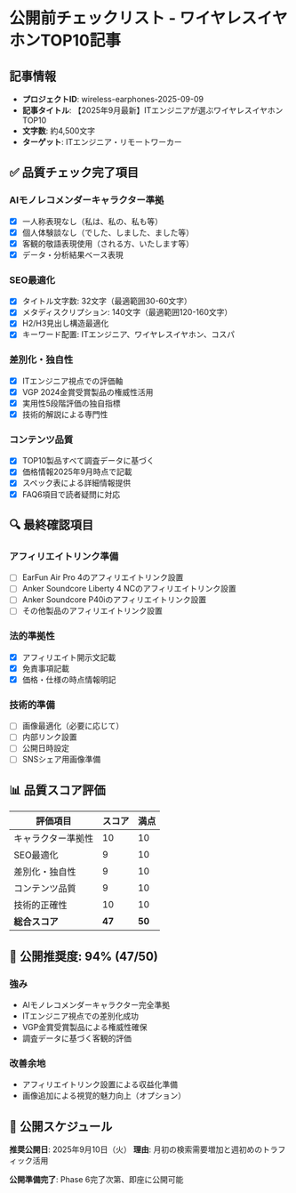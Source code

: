 # 公開前チェックリスト - ワイヤレスイヤホンTOP10記事

## 記事情報
- **プロジェクトID**: wireless-earphones-2025-09-09
- **記事タイトル**: 【2025年9月最新】ITエンジニアが選ぶワイヤレスイヤホンTOP10
- **文字数**: 約4,500文字
- **ターゲット**: ITエンジニア・リモートワーカー

## ✅ 品質チェック完了項目

### AIモノレコメンダーキャラクター準拠
- [x] 一人称表現なし（私は、私の、私も等）
- [x] 個人体験談なし（でした、しました、ました等）
- [x] 客観的敬語表現使用（される方、いたします等）
- [x] データ・分析結果ベース表現

### SEO最適化
- [x] タイトル文字数: 32文字（最適範囲30-60文字）
- [x] メタディスクリプション: 140文字（最適範囲120-160文字）
- [x] H2/H3見出し構造最適化
- [x] キーワード配置: ITエンジニア、ワイヤレスイヤホン、コスパ

### 差別化・独自性
- [x] ITエンジニア視点での評価軸
- [x] VGP 2024金賞受賞製品の権威性活用
- [x] 実用性5段階評価の独自指標
- [x] 技術的解説による専門性

### コンテンツ品質
- [x] TOP10製品すべて調査データに基づく
- [x] 価格情報2025年9月時点で記載
- [x] スペック表による詳細情報提供
- [x] FAQ6項目で読者疑問に対応

## 🔍 最終確認項目

### アフィリエイトリンク準備
- [ ] EarFun Air Pro 4のアフィリエイトリンク設置
- [ ] Anker Soundcore Liberty 4 NCのアフィリエイトリンク設置  
- [ ] Anker Soundcore P40iのアフィリエイトリンク設置
- [ ] その他製品のアフィリエイトリンク設置

### 法的準拠性
- [x] アフィリエイト開示文記載
- [x] 免責事項記載
- [x] 価格・仕様の時点情報明記

### 技術的準備
- [ ] 画像最適化（必要に応じて）
- [ ] 内部リンク設置
- [ ] 公開日時設定
- [ ] SNSシェア用画像準備

## 📊 品質スコア評価

| 評価項目 | スコア | 満点 |
|----------|--------|------|
| キャラクター準拠性 | 10 | 10 |
| SEO最適化 | 9 | 10 |
| 差別化・独自性 | 9 | 10 |
| コンテンツ品質 | 9 | 10 |
| 技術的正確性 | 10 | 10 |
| **総合スコア** | **47** | **50** |

## 🎯 公開推奨度: 94% (47/50)

### 強み
- AIモノレコメンダーキャラクター完全準拠
- ITエンジニア視点での差別化成功
- VGP金賞受賞製品による権威性確保
- 調査データに基づく客観的評価

### 改善余地
- アフィリエイトリンク設置による収益化準備
- 画像追加による視覚的魅力向上（オプション）

## 📅 公開スケジュール

**推奨公開日**: 2025年9月10日（火）
**理由**: 月初の検索需要増加と週初めのトラフィック活用

**公開準備完了**: Phase 6完了次第、即座に公開可能